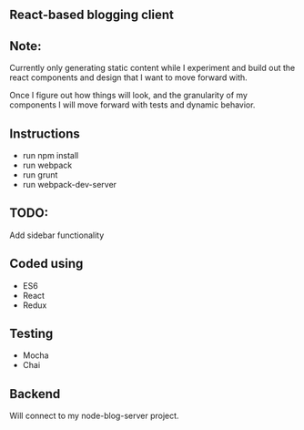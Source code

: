 ## React-based blogging client

## Note:
Currently only generating static content while I experiment and build out the
react components and design that I want to move forward with.

Once I figure out how things will look, and the granularity of my components
I will move forward with tests and dynamic behavior. 

## Instructions
- run npm install
- run webpack
- run grunt
- run webpack-dev-server

## TODO:
Add sidebar functionality

## Coded using
- ES6
- React
- Redux

## Testing
- Mocha
- Chai

## Backend
Will connect to my node-blog-server project.
